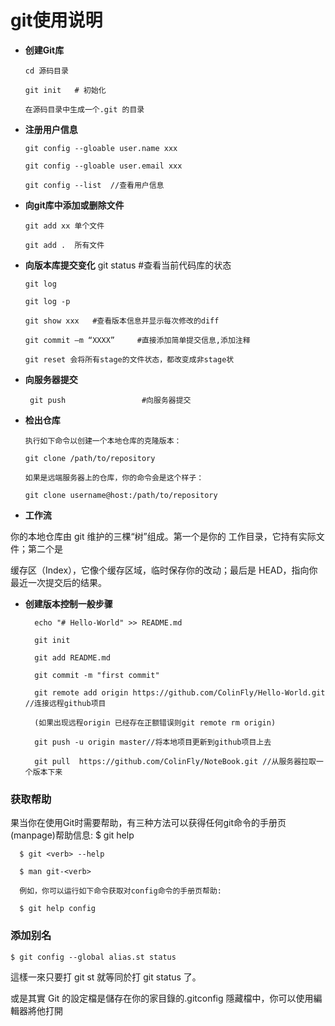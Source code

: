 # git使用说明

- **创建Git库**

      cd 源码目录

      git init   # 初始化  

      在源码目录中生成一个.git 的目录

- **注册用户信息**

      git config --gloable user.name xxx

      git config --gloable user.email xxx

      git config --list  //查看用户信息

- **向git库中添加或删除文件**

      git add xx 单个文件

      git add .  所有文件

- **向版本库提交变化**
      git status   #查看当前代码库的状态

      git log

      git log -p

      git show xxx   #查看版本信息并显示每次修改的diff

      git commit –m “XXXX”     #直接添加简单提交信息,添加注释

      git reset 会将所有stage的文件状态，都改变成非stage状

- **向服务器提交**

       git push                 #向服务器提交


 - **检出仓库**

       执行如下命令以创建一个本地仓库的克隆版本：

       git clone /path/to/repository

       如果是远端服务器上的仓库，你的命令会是这个样子：

       git clone username@host:/path/to/repository

 - **工作流**

 你的本地仓库由 git 维护的三棵“树”组成。第一个是你的 工作目录，它持有实际文件；第二个是

 缓存区（Index），它像个缓存区域，临时保存你的改动；最后是 HEAD，指向你最近一次提交后的结果。



- **创建版本控制一般步骤**

        echo "# Hello-World" >> README.md

        git init

        git add README.md

        git commit -m "first commit"

        git remote add origin https://github.com/ColinFly/Hello-World.git  //连接远程github项目  

        (如果出现远程origin 已经存在正额错误则git remote rm origin)

        git push -u origin master//将本地项目更新到github项目上去

        git pull  https://github.com/ColinFly/NoteBook.git //从服务器拉取一个版本下来



### 获取帮助

  果当你在使用Git时需要帮助，有三种方法可以获得任何git命令的手册页(manpage)帮助信息:
      $ git help <verb>

      $ git <verb> --help

      $ man git-<verb>

      例如，你可以运行如下命令获取对config命令的手册页帮助:

      $ git help config

### 添加别名

    $ git config --global alias.st status

這樣一來只要打 git st 就等同於打 git status 了。

或是其實 Git 的設定檔是儲存在你的家目錄的.gitconfig 隱藏檔中，你可以使用編輯器將他打開
